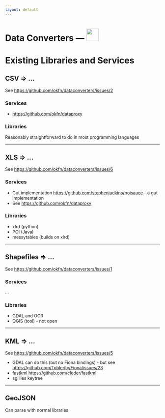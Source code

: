 ```yaml
---
layout: default
---
```


<h1>
  Data Converters 
  &mdash;
  <a href="http://okfnlabs.org/"><img src="http://assets.okfn.org/p/labs/img/logo-flask.png" alt="" style="height: 40px;" /></a>
</h1>

# Existing Libraries and Services

## CSV => ...

See <https://github.com/okfn/dataconverters/issues/2>

### Services

* https://github.com/okfn/dataproxy

### Libraries

Reasonably straightforward to do in most programming languages

----

## XLS => ...

See <https://github.com/okfn/dataconverters/issues/6>

### Services

* Gut implementation <https://github.com/stephenjudkins/poisauce> - a gut implementation 
* See <https://github.com/okfn/dataproxy>

### Libraries

* xlrd (python)
* POI (Java)
* messytables (builds on xlrd)

----

## Shapefiles => ...

See <https://github.com/okfn/dataconverters/issues/1>

### Services

...

### Libraries

* GDAL and OGR
* QGIS (tool) - not open

----

## KML => ...

See <https://github.com/okfn/dataconverters/issues/5>

* GDAL can do this (but no Fiona bindings) - but see <https://github.com/Toblerity/Fiona/issues/23>
* fastkml <https://github.com/cleder/fastkml>
* sgillies keytree

----

## GeoJSON

Can parse with normal libraries

